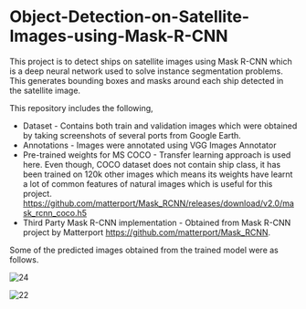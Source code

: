 # Object-Detection-on-Satellite-Images-using-Mask-R-CNN

This project is to detect ships on satellite images using Mask R-CNN which is a deep neural network used to solve instance segmentation problems. This generates bounding boxes and masks around each ship detected in the satellite image. 

This repository includes the following,
- Dataset - Contains both train and validation images which were obtained by taking screenshots of several ports from Google Earth. 
- Annotations - Images were annotated using VGG Images Annotator
- Pre-trained weights for MS COCO - Transfer learning approach is used here. Even though, COCO dataset does not contain ship class, it has been trained on 120k other images which means its weights have learnt a lot of common features of natural images which is useful for this project. https://github.com/matterport/Mask_RCNN/releases/download/v2.0/mask_rcnn_coco.h5
- Third Party Mask R-CNN implementation - Obtained from Mask R-CNN project by Matterport https://github.com/matterport/Mask_RCNN. 

Some of the predicted images obtained from the trained model were as follows.


![24](https://user-images.githubusercontent.com/53529711/131241182-06be8e7b-a4ba-4cf4-844b-35effbef1cb0.png)


![22](https://user-images.githubusercontent.com/53529711/131241186-6d20b9f9-d698-4031-b056-aac4454b8df9.png)

